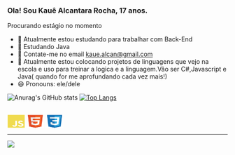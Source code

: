 ### Ola! Sou Kauê Alcantara Rocha, 17 anos.
Procurando estágio no momento

- 🔭 Atualmente estou estudando para trabalhar com Back-End
- 🌱 Estudando Java
- 💬 Contate-me no email kaue.alcan@gmail.com
- 💬 Atualmente estou colocando projetos de linguagens que vejo na escola e uso para treinar a logica e a linguagem.Vão ser C#,Javascript e Java( quando for me aprofundando cada vez mais!) 
- 😄 Pronouns: ele/dele


![Anurag's GitHub stats](https://github-readme-stats.vercel.app/api?username=garotodeprogramacao&theme=dracula&show_icons=true) [![Top Langs](https://github-readme-stats.vercel.app/api/top-langs/?username=garotodeprogramacao)](https://github.com/garotodeprogramacao/github-readme-stats)
<div>


</div>

<div style="display: inline_block"><br>
  <img align="center" alt="Rafa-Js" height="30" width="40" src="https://raw.githubusercontent.com/devicons/devicon/master/icons/javascript/javascript-plain.svg">
  <img align="center" alt="Rafa-HTML" height="30" width="40" src="https://raw.githubusercontent.com/devicons/devicon/master/icons/html5/html5-original.svg">
  <img align="center" alt="Rafa-CSS" height="30" width="40" src="https://raw.githubusercontent.com/devicons/devicon/master/icons/css3/css3-original.svg">
  
</div>
<hr>
<a href="https://www.instagram.com/alcantara_rochaa/" target="_blank"><img src="https://img.shields.io/badge/-Instagram-%23E4405F?style=for-the-badge&logo=instagram&logoColor=white" target="_blank"></a>

